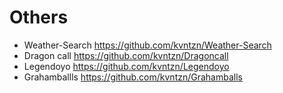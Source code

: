 # Others

- Weather-Search https://github.com/kvntzn/Weather-Search
- Dragon call https://github.com/kvntzn/Dragoncall
- Legendoyo https://github.com/kvntzn/Legendoyo
- Grahamballls https://github.com/kvntzn/Grahamballs
